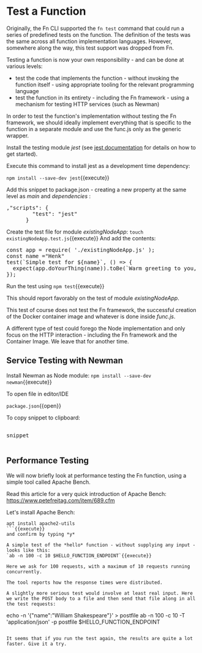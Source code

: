 # Test a Function
Originally, the Fn CLI supported the `fn test` command that could run a series of predefined tests on the function. The definition of the tests was the same across all function implementation languages. However, somewhere along the way, this test support was dropped from Fn.

Testing a function is now your own responsibility - and can be done at various levels:
* test the code that implements the function - without invoking the function itself - using appropriate tooling for the relevant programming language
* test the function in its entirety - including the Fn framework - using a mechanism for testing HTTP services (such as Newman)

In order to test the function's implementation without testing the Fn framework, we should ideally implement everything that is specific to the function in a separate module and use the func.js only as the generic wrapper.

Install the testing module *jest*  (see [jest documentation](https://jestjs.io/docs/en/getting-started.html) for details on how to get started).

Execute this command to install jest as a development time dependency:

`npm install --save-dev jest`{{execute}}

Add this snippet to package.json - creating a new property at the same level as *main* and *dependencies* :
<pre class="file" data-target="clipboard">
,"scripts": {
		"test": "jest"
	  }
</pre>    

Create the test file for module *existingNodeApp*:
`touch existingNodeApp.test.js`{{execute}}
And add the contents:
<pre class="file" data-target="clipboard">
const app = require( './existingNodeApp.js' );
const name ="Henk"
test(`Simple test for ${name}`, () => {
  expect(app.doYourThing(name)).toBe(`Warm greeting to you, dear ${name} and all your loved ones`);
});
</pre>

Run the test using
`npm test`{{execute}}

This should report favorably on the test of module *existingNodeApp*.

This test of course does not test the Fn framework, the successful creation of the Docker container image and whatever is done inside *func.js*.

A different type of test could forego the Node implementation and only focus on the HTTP interaction - including the Fn framework and the Container Image. We leave that for another time.

## Service Testing with Newman

Install Newman as Node module:
`npm install --save-dev newman`{{execute}}

To open file in editor/IDE 

`package.json`{{open}}



To copy snippet to clipboard:

<pre class="file" data-target="clipboard">

snippet

</pre>



## Performance Testing
We will now briefly look at performance testing the Fn function, using a simple tool called Apache Bench.

Read this article for a very quick introduction of Apache Bench: https://www.petefreitag.com/item/689.cfm

Let's install Apache Bench:
```
apt install apache2-utils
```{{execute}}
and confirm by typing *y*

A simple test of the *hello* function - without supplying any input - looks like this:
`ab -n 100 -c 10 $HELLO_FUNCTION_ENDPOINT`{{execute}}

Here we ask for 100 requests, with a maximum of 10 requests running concurrently.

The tool reports how the response times were distributed. 

A slightly more serious test would involve at least real input. Here we write the POST body to a file and then send that file along in all the test requests:
```
echo -n '{"name":"William Shakespeare"}' > postfile
ab -n 100 -c 10 -T 'application/json' -p postfile $HELLO_FUNCTION_ENDPOINT 
```{{execute}}

It seems that if you run the test again, the results are quite a lot faster. Give it a try.



